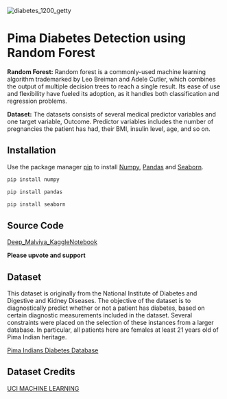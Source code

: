 ![diabetes_1200_getty](https://user-images.githubusercontent.com/60154038/185488414-c13f1edd-7de3-4c70-a5d8-018d6044cad2.jpg)

# Pima Diabetes Detection using Random Forest

**Random Forest:**
Random forest is a commonly-used machine learning algorithm trademarked by Leo Breiman and Adele Cutler, which combines the output of multiple decision trees to reach a single result. Its ease of use and flexibility have fueled its adoption, as it handles both classification and regression problems.


**Dataset:** The datasets consists of several medical predictor variables and one target variable, Outcome. Predictor variables includes the number of pregnancies the patient has had, their BMI, insulin level, age, and so on.

## Installation

Use the package manager [pip](https://pip.pypa.io/en/stable/) to install [Numpy](https://numpy.org/), [Pandas](https://pandas.pydata.org/) and [Seaborn](https://seaborn.pydata.org/).

```bash
pip install numpy
```
```bash
pip install pandas
```
```bash
pip install seaborn
```

## Source Code
[Deep_Malviya_KaggleNotebook](https://www.kaggle.com/code/deepmalviya7/87-accuracy-using-random-forest)

**Please upvote and support**


## Dataset
This dataset is originally from the National Institute of Diabetes and Digestive and Kidney Diseases. The objective of the dataset is to diagnostically predict whether or not a patient has diabetes, based on certain diagnostic measurements included in the dataset. Several constraints were placed on the selection of these instances from a larger database. In particular, all patients here are females at least 21 years old of Pima Indian heritage.

[Pima Indians Diabetes Database](https://www.kaggle.com/datasets/uciml/pima-indians-diabetes-database)


## Dataset Credits
[UCI MACHINE LEARNING](https://archive.ics.uci.edu/ml/index.php)
